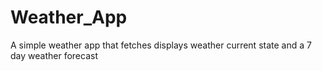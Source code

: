 # Weather_App
A simple weather app that fetches displays weather current state and a 7 day weather forecast 
